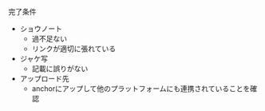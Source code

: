 完了条件

- ショウノート  
  - 過不足ない  
  - リンクが適切に張れている  
- ジャケ写  
  - 記載に誤りがない  
- アップロード先  
  - anchorにアップして他のプラットフォームにも連携されていることを確認
